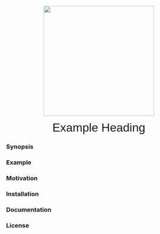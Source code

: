 <p align="center">
  <img width="300" height="300" src="https://github.com/pskelsey/C4/blob/gh-pages/4c%20logo-01.svg">
</p>
<p align="center" style="margin-top: 1em"> <font size="6" face="sans-serif"> Example Heading </font> </p> 

### Synopsis


### Example


### Motivation


### Installation


### Documentation


### License
